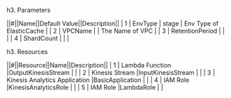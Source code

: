 h3. Parameters

||#||Name||Default Value||Description||
| 1 | EnvType | stage | Env Type of ElasticCache |
| 2 | VPCName |  | The Name of VPC |
| 3 | RetentionPeriod |  |  |
| 4 | ShardCount |  |  |

h3. Resources

||#||Resource||Name||Description||
| 1 | Lambda Function |OutputKinesisStream |  |
| 2 | Kinesis Stream |InputKinesisStream |  |
| 3 | Kinesis Analytics Application |BasicApplication |  |
| 4 | IAM Role |KinesisAnalyticsRole |  |
| 5 | IAM Role |LambdaRole |  |